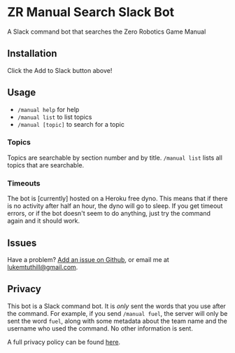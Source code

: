 # ZR Manual Search Slack Bot

A Slack command bot that searches the Zero Robotics Game Manual

## Installation

Click the Add to Slack button above!

## Usage

- `/manual help` for help
- `/manual list` to list topics
- `/manual [topic]` to search for a topic

### Topics

Topics are searchable by section number and by title.
`/manual list` lists all topics that are searchable.

### Timeouts

The bot is [currently] hosted on a Heroku free dyno.
This means that if there is no activity after half an hour, the dyno will go to sleep.
If you get timeout errors, or if the bot doesn't seem to do anything,
just try the command again and it should work.

## Issues

Have a problem? [Add an issue on Github](https://github.com/lyneca/zrbot/issues/new), or
email me at <lukemtuthill@gmail.com>.

## Privacy

This bot is a Slack command bot. It is _only_ sent the words that you use after the command.
For example, if you send `/manual fuel`, the server will only be sent the word `fuel`, along with
some metadata about the team name and the username who used the command. No other information is sent.

A full privacy policy can be found [here](https://lyneca.github.io/zrbot/privacy).
